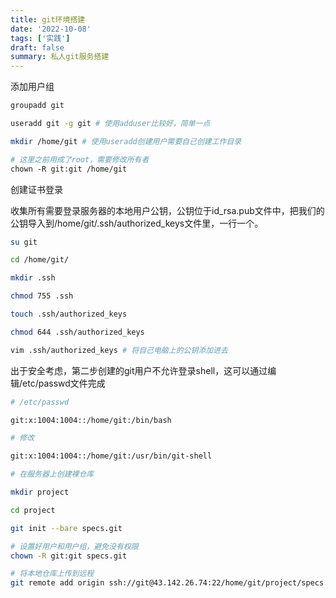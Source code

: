 ```yaml
---
title: git环境搭建
date: '2022-10-08'
tags: ['实践']
draft: false
summary: 私人git服务搭建
---
```


添加用户组

```bash
groupadd git

useradd git -g git # 使用adduser比较好，简单一点

mkdir /home/git # 使用useradd创建用户需要自己创建工作目录

# 这里之前用成了root，需要修改所有者
chown -R git:git /home/git

```

创建证书登录

收集所有需要登录服务器的本地用户公钥，公钥位于id_rsa.pub文件中，把我们的公钥导入到/home/git/.ssh/authorized_keys文件里，一行一个。

```bash
su git

cd /home/git/

mkdir .ssh

chmod 755 .ssh

touch .ssh/authorized_keys

chmod 644 .ssh/authorized_keys

vim .ssh/authorized_keys # 将自己电脑上的公钥添加进去
```

出于安全考虑，第二步创建的git用户不允许登录shell，这可以通过编辑/etc/passwd文件完成

```bash
# /etc/passwd

git:x:1004:1004::/home/git:/bin/bash

# 修改

git:x:1004:1004::/home/git:/usr/bin/git-shell
```


```bash
# 在服务器上创建裸仓库

mkdir project

cd project

git init --bare specs.git

# 设置好用户和用户组，避免没有权限
chown -R git:git specs.git

# 将本地仓库上传到远程
git remote add origin ssh://git@43.142.26.74:22/home/git/project/specs.git
```
